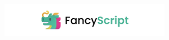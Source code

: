 <!-- markdownlint-disable -->
<div align="center">
  <picture>
    <source srcset="/assets/images/Dark.png" media="(prefers-color-scheme: dark)">
    <img src="/assets/images/Light.png">
  </picture>
</div>
<!-- markdownlint-restore -->

